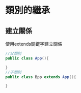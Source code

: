# 類別的繼承
## 建立關係
使用extends關鍵字建立關係
```Java
//父類別
public class App(){

}
//子類別
public class Bpp extends App(){

}
```